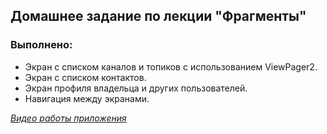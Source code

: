 ## Домашнее задание по лекции "Фрагменты"

### Выполнено:
- Экран с списком каналов и топиков с использованием ViewPager2.
- Экран с списком контактов.
- Экран профиля владельца и других пользователей.
- Навигация между экранами.

[*Видео работы приложения*](https://gitlab.com/mi9moq/tfs_spring_2024/-/blob/homework_4/app/src/main/res/raw/hw_4.mp4?ref_type=heads)